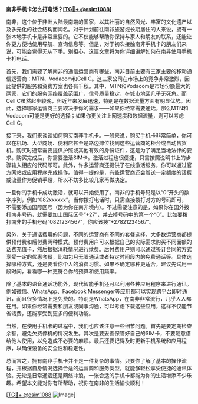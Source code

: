**南非手机卡怎么打电话？[[TG💪+ @esim1088](https://t.me/s/esim1088)]**

南非，这个位于非洲大陆最南端的国家，以其壮丽的自然风光、丰富的文化遗产以及多元化的社会结构而闻名。对于计划前往南非旅游或长期居住的人来说，拥有一张本地手机卡是非常重要的。它不仅能够帮助你保持与家人和朋友的联系，还能让你更方便地使用导航、查询信息等。但是，对于初次接触南非手机卡的朋友们来说，可能会觉得无从下手。别担心，这篇文章将为你详细讲解如何在南非使用手机卡打电话。

首先，我们需要了解南非的通信运营商有哪些。南非目前主要有三家主要的移动通信运营商：MTN、Vodacom和Cell C。这三家公司在市场上的竞争非常激烈，因此提供的服务和资费方案也各有千秋。其中，MTN和Vodacom是市场份额最大的两家，它们的服务网络覆盖范围广，信号质量稳定，在城市地区几乎无死角。而Cell C虽然起步较晚，但近年来发展迅速，特别是在数据流量方面有明显优势。因此，选择哪家运营商主要取决于你的需求——如果你经常需要通话，那么MTN和Vodacom可能是更好的选择；如果你更关注上网速度和数据流量，则可以考虑Cell C。

接下来，我们来谈谈如何购买南非手机卡。一般来说，购买手机卡非常简单，你可以在机场、大型商场、便利店甚至是路边摊位找到这些运营商的柜台或自动售货机。购买时通常需要提供护照或其他有效的身份证件，这是为了满足当地法律的要求。购买完成后，你需要激活SIM卡。激活过程也很便捷，只需按照说明书上的步骤输入相应的代码即可。此外，许多运营商还提供了在线激活服务，你可以通过官方网站或应用程序完成操作。值得一提的是，有些运营商还会赠送一定额度的话费或流量作为促销手段，所以不妨多比较几家再做决定。

一旦你的手机卡成功激活，就可以开始使用了。南非的手机号码是以“0”开头的数字序列，例如“082xxxxxx”。当你拨打电话时，只需直接拨打对方的号码即可，不需要添加国际区号（因为你在南非境内）。不过需要注意的是，如果你在国外拨打南非号码，就需要加上国际区号“+27”，并去掉号码中的第一个“0”。比如要拨打南非的手机号码“0821234567”，你应该拨“+27821234567”。

另外，关于通话费用的问题，不同的运营商有不同的套餐选择。大多数运营商都提供预付费和后付费两种模式。预付费用户可以根据自己的实际需求购买不同面额的话费充值卡，然后根据消耗情况进行续费。后付费用户则可以通过签订合同的方式享受一定的优惠套餐，比如包月无限通话或者特定时间段内的免费通话等。具体选择哪种方式，还是要看你个人的消费习惯。如果不确定哪种更适合，建议先试用一段时间，看看哪一种更符合你的预算和使用频率。

除了基本的语音通话功能外，现代智能手机还可以利用各种应用程序来进行通讯。例如微信、WhatsApp、Facebook Messenger等应用都可以实现跨平台即时通讯，而且很多情况下是免费的。特别是WhatsApp，在南非非常流行，几乎人人都在用。如果你经常需要和朋友或同事沟通，可以考虑下载这些应用，这样不仅能节省话费，还能享受到更多的便利功能。

当然，在使用手机卡的过程中，我们也应该注意一些细节问题。首先是要定期检查余额，避免欠费停机的情况发生。其次是要妥善保管好自己的SIM卡，不要随意借给他人使用，以免造成不必要的麻烦。最后还要记得及时更新手机系统和应用程序，以确保设备的安全性和稳定性。

总而言之，拥有南非手机卡并不是一件复杂的事情。只要你了解了基本的操作流程，并根据自身情况选择合适的运营商和服务类型，就能够轻松享受便捷的通讯体验。无论是日常通话还是网络冲浪，一张合适的手机卡都能为你的生活增添不少乐趣。希望本文能对你有所帮助，祝你在南非的生活愉快顺利！

[[TG💪+ @esim1088](https://t.me/s/esim1088) ![Image](https://i.postimg.cc/4NQfJmqS/Snipaste-2025-05-13-00-14-12.png)]